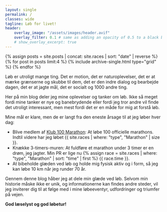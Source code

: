 ```yaml
---
layout: single
permalink: /
classes: wide
tagline: Løb for livet!
header:
    overlay_image: "/assets/images/header.avif"
    overlay_filter: 0.1 # same as adding an opacity of 0.5 to a black background
    # show_overlay_excerpt: true
---
```

{% assign posts = site.posts | concat: site.races | sort: "date" | reverse %}
{% for post in posts limit:4 %}
  {% include archive-single.html type="grid" %}
{% endfor %}

<section class="page__content cf" markdown="1">
Løb er utroligt mange ting. Det er motion, det er naturoplevelser, det er at mærke grænserne og skubbe til dem, det er den indre dialog og bearbejde dagen, det er at jagte mål, det er socialt og 1000 andre ting.

Her på min blog deler jeg mine oplevelser og tanker om løb. Ikke så meget fordi mine tanker er nye og banebrydende eller fordi jeg tror andre vil finde det utroligt interessant, men mest fordi det er en måde for mig at forstå løb. 

Mine mål er klare, men de er langt fra den eneste årsage til at jeg løber hver dag:
- Blive medlem af <a href="https://klub100marathon.dk">Klub 100 Marathon</a>: At løbe 100 officielle marathons. Indtil videre har jeg løbet {{ site.races | where: "type", "Marathon" | size }}.
- Knække 3-timers-muren: At fuldføre et marathon under 3 timer er en drøm, jeg jagter. Min PR er lige nu {% assign race = site.races | where: "type", "Marathon" | sort: "time" | first %} {{ race.time }}.
- At bibeholde glæden ved løb og holde mig fysisk aktiv og i form, så jeg kan løbe 10 km når jeg runder 70 år.

Gennem denne blog håber jeg at dele min glæde ved løb. Selvom min historie måske ikke er unik, og informationerne kan findes andre steder, vil jeg inviterer dig til at følge med i mine løbeeventyr, udfordringer og triumfer på vejen.

**God læselyst og god løbetur!**
</section>
